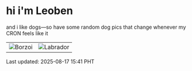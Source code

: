 # hi i'm Leoben

and i like dogs—so have some random dog pics that change whenever my CRON feels like it

|  |  |
|--------|----------|
| ![Borzoi](https://random-dog-vercel.vercel.app/api/random-borzoi?v=1755416509) | ![Labrador](https://random-dog-vercel.vercel.app/api/random-labrador?v=1755416509) |

Last updated: 2025-08-17 15:41 PHT
